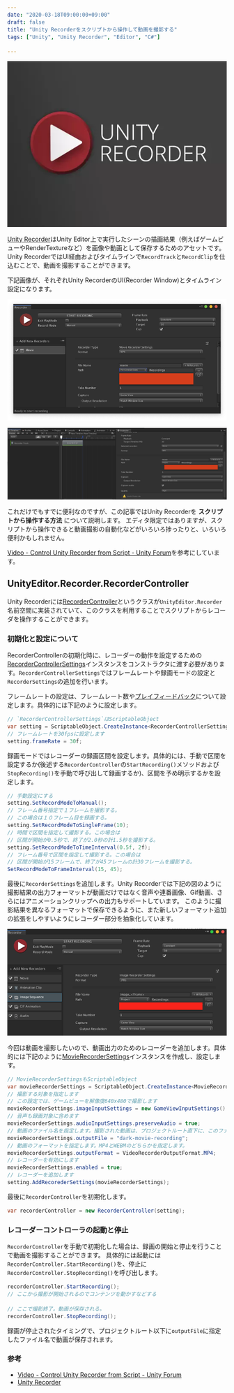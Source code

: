 ```yaml
---
date: "2020-03-18T09:00:00+09:00"
draft: false
title: "Unity Recorderをスクリプトから操作して動画を撮影する"
tags: ["Unity", "Unity Recorder", "Editor", "C#"]

---
```


![Unity Recorder](./unity-recorder.png)

[Unity Recorder](https://assetstore.unity.com/packages/essentials/unity-recorder-94079)はUnity Editor上で実行したシーンの描画結果（例えばゲームビューやRenderTextureなど）を画像や動画として保存するためのアセットです。
Unity RecorderではUI経由およびタイムラインで`RecordTrack`と`RecordClip`を仕込むことで、動画を撮影することができます。

下記画像が、それぞれUnity RecorderのUI(Recorder Window)とタイムライン設定になります。

![Recorder WindowによるUnity Recorderによる画面の録画方法](./editor-ui-for-unity-recorder.png)

![タイムラインでのUnity Recorderによる画面の録画方法](./timeline-for-unity-recorder.png)

これだけでもすでに便利なのですが、この記事ではUnity Recorderを **スクリプトから操作する方法** について説明します。
エディタ限定ではありますが、スクリプトから操作できると動画撮影の自動化などがいろいろ捗ったりと、いろいろ便利かもしれません。

[Video - Control Unity Recorder from Script - Unity Forum](https://forum.unity.com/threads/control-unity-recorder-from-script.840946/)を参考にしています。

## UnityEditor.Recorder.RecorderController

Unity Recorderには[RecorderController](https://unitytech.github.io/unity-recorder/api/UnityEditor.Recorder.RecorderController.html)というクラスが`UnityEditor.Recorder`名前空間に実装されていて、このクラスを利用することでスクリプトからレコーダを操作することができます。

### 初期化と設定について

RecorderControllerの初期化時に、レコーダーの動作を設定するための[RecorderControllerSettings](https://unitytech.github.io/unity-recorder/api/UnityEditor.Recorder.RecorderControllerSettings.html)インスタンスをコンストラクタに渡す必要があります。`RecorderControllerSettings`ではフレームレートや録画モードの設定と`RecorderSettings`の追加を行います。

フレームレートの設定は、フレームレート数や[プレイフィードバック](https://docs.unity3d.com/Packages/com.unity.recorder@2.1/api/UnityEditor.Recorder.FrameRatePlayback.html)について設定します。具体的には下記のように設定します。

```cs
// `RecorderControllerSettings`はScriptableObject
var setting = ScriptableObject.CreateInstance<RecorderControllerSettings>();
// フレームレートを30fpsに設定します
setting.frameRate = 30f;
```

録画モードではレコーダーの録画区間を設定します。具体的には、手動で区間を設定するか(後述する`RecorderController`の`StartRecording()`メソッドおよび`StopRecording()`を手動で呼び出して録画するか)、区間を予め明示するかを設定します。

```cs
// 手動設定にする
setting.SetRecordModeToManual();
// フレーム番号指定で１フレームを撮影する。
// この場合は１０フレーム目を録画する。
setting.SetRecordModeToSingleFrame(10);
// 時間で区間を指定して撮影する。この場合は
// 区間が開始が0.5秒で、終了が2.0秒の計1.5秒を撮影する。
setting.SetRecordModeToTimeInterval(0.5f, 2f);
// フレーム番号で区間を指定して撮影する。この場合は
// 区間が開始が15フレームで、終了が45フレームの計30フレームを撮影する。
SetRecordModeToFrameInterval(15, 45);
```

最後に`RecorderSettings`を追加します。Unity Recorderでは下記の図のように撮影結果の出力フォーマットが動画だけではなく音声や連番画像、Gif動画、さらにはアニメーションクリップへの出力もサポートしています。
このように撮影結果を異なるフォーマットで保存できるように、また新しいフォーマット追加の拡張をしやすいようにレコーダー部分を抽象化しています。

![](./multiple-recorder.png)

今回は動画を撮影したいので、動画出力のためのレコーダーを追加します。具体的には下記のように[MovieRecorderSettings](https://unitytech.github.io/unity-recorder/api/UnityEditor.Recorder.MovieRecorderSettings.html)インスタンスを作成し、設定します。

```cs
// MovieRecorderSettingsもScriptableObject
var movieRecorderSettings = ScriptableObject.CreateInstance<MovieRecorderSettings>();
// 撮影する対象を指定します
// この設定では、ゲームビューを解像度640x480で撮影します
movieRecorderSettings.imageInputSettings = new GameViewInputSettings() {outputWidth = 640, outputHeight = 480,};
// 音声も録画対象に含めます
movieRecorderSettings.audioInputSettings.preserveAudio = true;
// 動画のファイル名を指定します。撮影された動画は、プロジェクトルート直下に、このファイル名で保存されます
movieRecorderSettings.outputFile = "dark-movie-recording";
// 動画のフォーマットを指定します。MP4とWEBMのどちらかを指定します。
movieRecorderSettings.outputFormat = VideoRecorderOutputFormat.MP4;
// レコーダーを有効にします
movieRecorderSettings.enabled = true;
// レコーダーを追加します
setting.AddRecorederSettings(movieRecorderSettings);
```

最後に`RecorderController`を初期化します。

```cs
var recorderController = new RecorderController(setting);
```

### レコーダーコントローラの起動と停止

`RecorderController`を手動で初期化した場合は、録画の開始と停止を行うことで動画を撮影することができます。
具体的には起動には`RecorderController.StartRecording()`を、停止に`RecorderController.StopRecording()`を呼び出します。

```cs
recorderController.StartRecording();
// ここから撮影が開始されるのでコンテンツを動かすなどする

// ここで撮影終了。動画が保存される。
recorderController.StopRecording();
```

録画が停止されたタイミングで、プロジェクトルート以下に`outputFile`に指定したファイル名で動画が保存されます。

### 参考

- [Video - Control Unity Recorder from Script - Unity Forum](https://forum.unity.com/threads/control-unity-recorder-from-script.840946/)
- [Unity Recorder](https://assetstore.unity.com/packages/essentials/unity-recorder-94079) 
